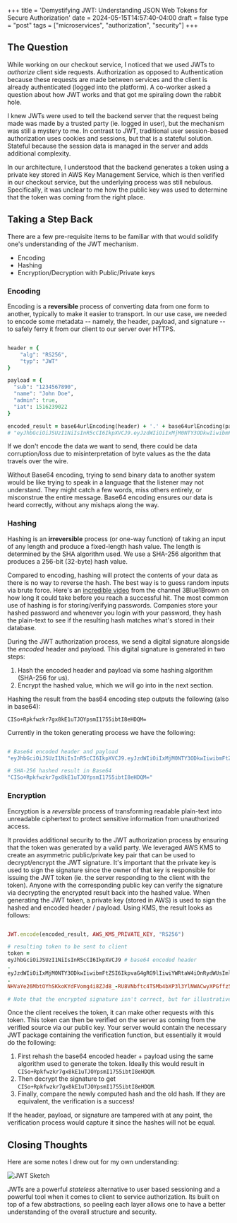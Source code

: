 +++
title = 'Demystifying JWT: Understanding JSON Web Tokens for Secure Authorization'
date = 2024-05-15T14:57:40-04:00
draft = false
type = "post"
tags = ["microservices", "authorization", "security"]
+++

## The Question

While working on our checkout service, I noticed that we used JWTs to _authorize_ client side requests. Authorization as opposed to Authentication because these requests are made between services and the client is already authenticated (logged into the platform). A co-worker asked a question about how JWT works and that got me spiraling down the rabbit hole.

I knew JWTs were used to tell the backend server that the request being made was made by a trusted party (ie. logged in user), but the mechanism was still a mystery to me. In contrast to JWT, traditional user session-based authorization uses cookies and sessions, but that is a stateful solution. Stateful because the session data is managed in the server and adds additional complexity.

In our architecture, I understood that the backend generates a token using a private key stored in AWS Key Management Service, which is then verified in our checkout service, but the underlying process was still nebulous. Specifically, it was unclear to me how the public key was used to determine that the token was coming from the right place.

## Taking a Step Back

There are a few pre-requisite items to be familiar with that would solidify one's understanding of the JWT mechanism.

- Encoding
- Hashing
- Encryption/Decryption with Public/Private keys

### Encoding

Encoding is a **reversible** process of converting data from one form to another, typically to make it easier to transport. In our use case, we needed to encode some metadata -- namely, the header, payload, and signature -- to safely ferry it from our client to our server over HTTPS.

```ruby

header = {
	"alg": "RS256",
	"typ": "JWT"
}

payload = {
  "sub": "1234567890",
  "name": "John Doe",
  "admin": true,
  "iat": 1516239022
}

encoded_result = base64urlEncoding(header) + '.' + base64urlEncoding(payload)
# "eyJhbGciOiJSUzI1NiIsInR5cCI6IkpXVCJ9.eyJzdWIiOiIxMjM0NTY3ODkwIiwibmFtZSI6IkpvaG4gRG9lIiwiYWRtaW4iOnRydWUsImlhdCI6MTUxNjIzOTAyMn0"

```

If we don't encode the data we want to send, there could be data corruption/loss due to misinterpretation of byte values as the the data travels over the wire.

Without Base64 encoding, trying to send binary data to another system would be like trying to speak in a language that the listener may not understand. They might catch a few words, miss others entirely, or misconstrue the entire message. Base64 encoding ensures our data is heard correctly, without any mishaps along the way.


### Hashing

Hashing is an **irreversible** process (or one-way function) of taking an input of any length and produce a fixed-length hash value. The length is determined by the SHA algorithm used. We use a SHA-256 algorithm that produces a 256-bit (32-byte) hash value.

Compared to encoding, hashing will protect the contents of your data as there is no way to reverse the hash. The best way is to guess random inputs via brute force. Here's an [incredible video](https://www.youtube.com/watch?v=S9JGmA5_unY) from the channel 3Blue1Brown on how long it could take before you reach a successful hit. The most common use of hashing is for storing/verifying passwords. Companies store your hashed password and whenever you login with your password, they hash the plain-text to see if the resulting hash matches what's stored in their database.

During the JWT authorization process, we send a digital signature alongside the *encoded* header and payload. This digital signature is generated in two steps:

1. Hash the encoded header and payload via some hashing algorithm (SHA-256 for us).
2. Encrypt the hashed value, which we will go into in the next section.

Hashing the result from the bas64 encoding step outputs the following (also in base64):

`CISo+Rpkfwzkr7gx8kE1uTJOYpsmI1755ibtI8eHDQM=`

Currently in the token generating process we have the following:

```ruby

# Base64 encoded header and payload
"eyJhbGciOiJSUzI1NiIsInR5cCI6IkpXVCJ9.eyJzdWIiOiIxMjM0NTY3ODkwIiwibmFtZSI6IkpvaG4gRG9lIiwiYWRtaW4iOnRydWUsImlhdCI6MTUxNjIzOTAyMn0"

# SHA-256 hashed result in Base64
"CISo+Rpkfwzkr7gx8kE1uTJOYpsmI1755ibtI8eHDQM="

```

### Encryption

Encryption is a *reversible* process of transforming readable plain-text into unreadable ciphertext to protect sensitive information from unauthorized access. 

It provides additional security to the JWT authorization process by ensuring that the token was generated by a valid party. We leveraged AWS KMS to create an asymmetric public/private key pair that can be used to decrypt/encrypt the JWT signature. It's important that the private key is used to sign the signature since the owner of that key is responsible for issuing the JWT token (ie. the server responding to the client with the token). Anyone with the corresponding public key can verify the signature via decrypting the encrypted result back into the hashed value.
When generating the JWT token, a private key (stored in AWS) is used to sign the hashed and encoded header / payload. Using KMS, the result looks as follows:

```ruby

JWT.encode(encoded_result, AWS_KMS_PRIVATE_KEY, "RS256")

# resulting token to be sent to client
token = 
eyJhbGciOiJSUzI1NiIsInR5cCI6IkpXVCJ9 # base64 encoded header
.
eyJzdWIiOiIxMjM0NTY3ODkwIiwibmFtZSI6IkpvaG4gRG9lIiwiYWRtaW4iOnRydWUsImlhdCI6MTUxNjIzOTAyMn0 # base64 encoded payload
.
NHVaYe26MbtOYhSKkoKYdFVomg4i8ZJd8_-RU8VNbftc4TSMb4bXP3l3YlNWACwyXPGffz5aXHc6lty1Y2t4SWRqGteragsVdZufDn5BlnJl9pdR_kdVFUsra2rWKEofkZeIC4yWytE58sMIihvo9H1ScmmVwBcQP6XETqYd0aSHp1gOa9RdUPDvoXQ5oqygTqVtxaDr6wUFKrKItgBMzWIdNZ6y7O9E0DhEPTbE9rfBo6KTFsHAZnMg4k68CDp2woYIaXbmYTWcvbzIuHO7_37GT79XdIwkm95QJ7hYC9RiwrV7mesbY4PAahERJawntho0my942XheVLmGwLMBkQ # encrypted signature

# Note that the encrypted signature isn't correct, but for illustrative purposes.
```

Once the client receives the token, it can make other requests with this token. This token can then be verified on the server as coming from the verified source via our public key. Your server would contain the necessary JWT package containing the verification function, but essentially it would do the following:

1. First rehash the base64 encoded header + payload using the same algorithm used to generate the token. Ideally this would result in `CISo+Rpkfwzkr7gx8kE1uTJOYpsmI1755ibtI8eHDQM`.
2. Then decrypt the signature to get `CISo+Rpkfwzkr7gx8kE1uTJOYpsmI1755ibtI8eHDQM`.
3. Finally, compare the newly computed hash and the old hash. If they are equivalent, the verification is a success!

If the header, payload, or signature are tampered with at any point, the verification process would capture it since the hashes will not be equal.

## Closing Thoughts

Here are some notes I drew out for my own understanding:

![JWT Sketch](/images/jwt_sketch.jpeg)

JWTs are a powerful _stateless_ alternative to user based sessioning and a powerful tool when it comes to client to service authorization. Its built on top of a few abstractions, so peeling each layer allows one to have a better understanding of the overall structure and security.